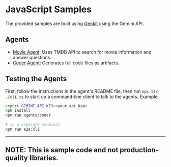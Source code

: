# JavaScript Samples

The provided samples are built using [Genkit](https://genkit.dev/) using the Gemini API.

## Agents

- [Movie Agent](src/agents/movie-agent/README.md): Uses TMDB API to search for movie information and answer questions.
- [Coder Agent](src/agents/coder/README.md): Generates full code files as artifacts.

## Testing the Agents

First, follow the instructions in the agent's README file, then run `npx tsx ./cli.ts` to start up a command-line client to talk to the agents. Example:

```bash
export GEMINI_API_KEY=<your_api_key>
npm install
npm run agents:coder

# in a separate terminal
npm run a2a:cli
```
---
**NOTE:** 
This is sample code and not production-quality libraries.
---
